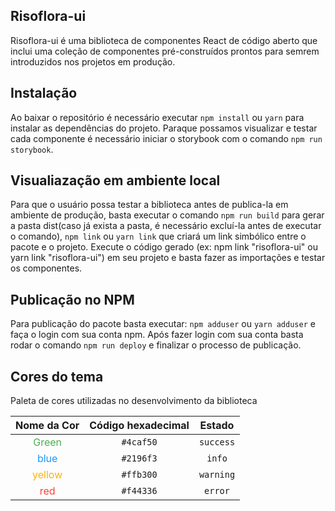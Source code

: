 ## Risoflora-ui

Risoflora-ui é uma biblioteca de componentes React de código aberto que inclui uma coleção de componentes pré-construídos prontos para semrem introduzidos nos projetos em produção.

## Instalação

Ao baixar o repositório é necessário executar `npm install` ou `yarn` para instalar as dependências do projeto.
Paraque possamos visualizar e testar cada componente é necessário iniciar o storybook com o comando `npm run storybook`.

## Visualiazação em ambiente local
Para que o usuário possa testar a biblioteca antes de publica-la em ambiente de produção, basta executar o comando `npm run build` para gerar a pasta dist(caso já exista a pasta, é necessário excluí-la antes de executar o comando), `npm link` ou `yarn link` que criará um link simbólico entre o pacote e o projeto. Execute o código gerado (ex: npm link "risoflora-ui" ou yarn link "risoflora-ui") em seu projeto e basta fazer as importações e testar os componentes.

## Publicação no NPM
Para publicação do pacote basta executar:
`npm adduser` ou `yarn adduser` e faça o login com sua conta npm.
Após fazer login com sua conta basta rodar o comando `npm run deploy` e finalizar o processo de publicação.

## Cores do tema

Paleta de cores utilizadas no desenvolvimento da biblioteca

|Nome da Cor|Código hexadecimal|Estado|
|:-------:|:----:|:----:|
|<font color="#4caf50">Green</font>|`#4caf50`|`success`|
|<font color="#2196f3">blue</font>|`#2196f3`|`info`|
|<font color="#ffb300">yellow</font>|`#ffb300`|`warning`|
|<font color="#f44336">red</font>|`#f44336`|`error`|